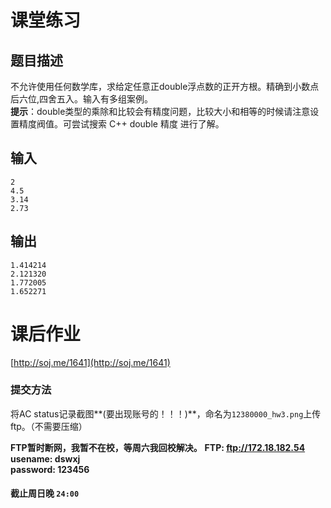 # 课堂练习

## 题目描述
不允许使用任何数学库，求给定任意正double浮点数的正开方根。精确到小数点后六位,四舍五入。输入有多组案例。  
**提示**：double类型的乘除和比较会有精度问题，比较大小和相等的时候请注意设置精度阀值。可尝试搜索 C++ double 精度 进行了解。

## 输入
```
2  
4.5  
3.14  
2.73  
```

## 输出
```
1.414214  
2.121320
1.772005
1.652271
```

# 课后作业
[http://soj.me/1641](http://soj.me/1641)

### 提交方法
将AC status记录截图**(要出现账号的！！！)**，命名为`12380000_hw3.png`上传ftp。（不需要压缩）  

**FTP暂时断网，我暂不在校，等周六我回校解决。**
**FTP:  ftp://172.18.182.54**  
**usename: dswxj**  
**password: 123456**  


#### 截止周日晚 `24:00`
